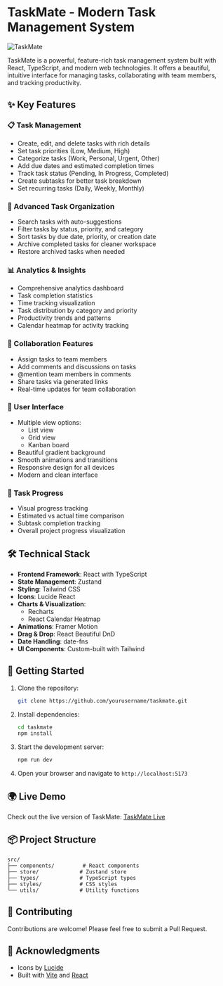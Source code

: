 # TaskMate - Modern Task Management System

![TaskMate](https://ibb.co/RGf4GH1q)

TaskMate is a powerful, feature-rich task management system built with React, TypeScript, and modern web technologies. It offers a beautiful, intuitive interface for managing tasks, collaborating with team members, and tracking productivity.

## ✨ Key Features

### 📋 Task Management
- Create, edit, and delete tasks with rich details
- Set task priorities (Low, Medium, High)
- Categorize tasks (Work, Personal, Urgent, Other)
- Add due dates and estimated completion times
- Track task status (Pending, In Progress, Completed)
- Create subtasks for better task breakdown
- Set recurring tasks (Daily, Weekly, Monthly)

### 🎯 Advanced Task Organization
- Search tasks with auto-suggestions
- Filter tasks by status, priority, and category
- Sort tasks by due date, priority, or creation date
- Archive completed tasks for cleaner workspace
- Restore archived tasks when needed

### 📊 Analytics & Insights
- Comprehensive analytics dashboard
- Task completion statistics
- Time tracking visualization
- Task distribution by category and priority
- Productivity trends and patterns
- Calendar heatmap for activity tracking

### 👥 Collaboration Features
- Assign tasks to team members
- Add comments and discussions on tasks
- @mention team members in comments
- Share tasks via generated links
- Real-time updates for team collaboration

### 📱 User Interface
- Multiple view options:
  - List view
  - Grid view
  - Kanban board
- Beautiful gradient background
- Smooth animations and transitions
- Responsive design for all devices
- Modern and clean interface

### 🔄 Task Progress
- Visual progress tracking
- Estimated vs actual time comparison
- Subtask completion tracking
- Overall project progress visualization

## 🛠️ Technical Stack

- **Frontend Framework**: React with TypeScript
- **State Management**: Zustand
- **Styling**: Tailwind CSS
- **Icons**: Lucide React
- **Charts & Visualization**:
  - Recharts
  - React Calendar Heatmap
- **Animations**: Framer Motion
- **Drag & Drop**: React Beautiful DnD
- **Date Handling**: date-fns
- **UI Components**: Custom-built with Tailwind

## 🚀 Getting Started

1. Clone the repository:
   ```bash
   git clone https://github.com/yourusername/taskmate.git
   ```

2. Install dependencies:
   ```bash
   cd taskmate
   npm install
   ```

3. Start the development server:
   ```bash
   npm run dev
   ```

4. Open your browser and navigate to `http://localhost:5173`

## 🌍 Live Demo

Check out the live version of TaskMate: [TaskMate Live](https://taskmate-partha.netlify.app/)

## 📦 Project Structure

```
src/
├── components/         # React components
├── store/             # Zustand store
├── types/             # TypeScript types
├── styles/            # CSS styles
└── utils/             # Utility functions
```

## 🤝 Contributing

Contributions are welcome! Please feel free to submit a Pull Request.


## 🙏 Acknowledgments

- Icons by [Lucide](https://lucide.dev)
- Built with [Vite](https://vitejs.dev) and [React](https://reactjs.org)
